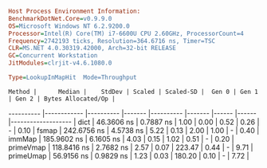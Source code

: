 ```ini

Host Process Environment Information:
BenchmarkDotNet.Core=v0.9.9.0
OS=Microsoft Windows NT 6.2.9200.0
Processor=Intel(R) Core(TM) i7-6600U CPU 2.60GHz, ProcessorCount=4
Frequency=2742193 ticks, Resolution=364.6716 ns, Timer=TSC
CLR=MS.NET 4.0.30319.42000, Arch=32-bit RELEASE
GC=Concurrent Workstation
JitModules=clrjit-v4.6.1080.0

Type=LookupInMapHit  Mode=Throughput  

```
    Method |      Median |    StdDev | Scaled | Scaled-SD |  Gen 0 | Gen 1 | Gen 2 | Bytes Allocated/Op |
---------- |------------ |---------- |------- |---------- |------- |------ |------ |------------------- |
      dict |  46.3606 ns | 0.7887 ns |   1.00 |      0.00 |   0.52 |  0.26 |     - |               0.10 |
     fsmap | 242.6756 ns | 4.5738 ns |   5.22 |      0.13 |   2.00 |  1.00 |     - |               0.40 |
    immMap | 185.9602 ns | 6.1605 ns |   4.03 |      0.15 |   1.02 |  0.51 |     - |               0.20 |
 primeVmap | 118.8416 ns | 2.7682 ns |   2.57 |      0.07 | 223.47 |  0.44 |     - |               9.71 |
 primeUmap |  56.9156 ns | 0.9829 ns |   1.23 |      0.03 | 180.20 |  0.10 |     - |               7.72 |
